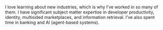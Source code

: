 I love learning about new industries, which is why I’ve worked in so many of them. I have significant subject matter expertise in developer productivity, identity, multisided marketplaces, and information retrieval. I’ve also spent time in banking and AI (agent-based systems).